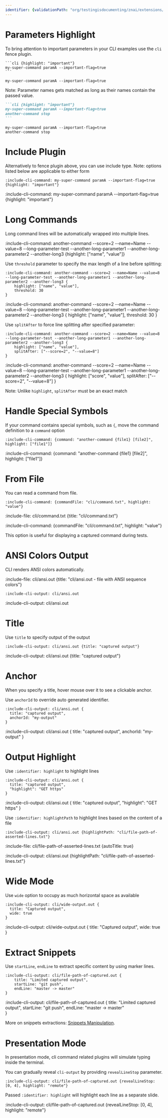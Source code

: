 ```yaml
---
identifier: {validationPath: "org/testingisdocumenting/znai/extensions/file/SnippetHighlightFeature.java"}
---
```


# Parameters Highlight

To bring attention to important parameters in your CLI examples use the `cli` fence plugin.

    ```cli {highlight: "important"}
    my-super-command paramA --important-flag=true 
    ```

```cli {highlight: "important"}
my-super-command paramA --important-flag=true 
```

Note: Parameter names gets matched as long as their names contain the passed value.

````markdown {title: "stacking multiple commands"} 
```cli {highlight: "important"}
my-super-command paramA --important-flag=true 
another-command stop  
```
````

```cli {highlight: "important"} 
my-super-command paramA --important-flag=true 
another-command stop  
```

# Include Plugin 

Alternatively to fence plugin above, you can use include type.
Note: options listed below are applicable to either form

    :include-cli-command: my-super-command paramA --important-flag=true {highlight: "important"}
    
:include-cli-command: my-super-command paramA --important-flag=true {highlight: "important"}

# Long Commands

Long command lines will be automatically wrapped into multiple lines.

:include-cli-command: another-command --score=2 --name=Name --value=8 --long-parameter-test --another-long-parameter1 --another-long-parameter2 --another-long3 {highlight: ["name", "value"]}

Use `threshold` parameter to specify the max length of a line before splitting:
 
```
:include-cli-command: another-command --score=2 --name=Name --value=8 --long-parameter-test --another-long-parameter1 --another-long-parameter2 --another-long3 {
    highlight: ["name", "value"], 
    threshold: 30
}
```

:include-cli-command: another-command --score=2 --name=Name --value=8 --long-parameter-test --another-long-parameter1 --another-long-parameter2 --another-long3 {
    highlight: ["name", "value"], 
    threshold: 30
}

Use `splitAfter` to force line splitting after specified parameter:

```
:include-cli-command: another-command --score=2 --name=Name --value=8 --long-parameter-test --another-long-parameter1 --another-long-parameter2 --another-long3 {
    highlight: ["name", "value"], 
    splitAfter: ["--score=2", "--value=8"]
}
```

:include-cli-command: another-command --score=2 --name=Name --value=8 --long-parameter-test --another-long-parameter1 --another-long-parameter2 --another-long3 {
    highlight: ["score", "value"], 
    splitAfter: ["--score=2", "--value=8"]
}

Note: Unlike `highlight`, `splitAfter` must be an exact match

# Handle Special Symbols

If your command contains special symbols, such as `{`, move the command definition to a `command` option

    :include-cli-command: {command: "another-command {file1} [file2]", highlight: ["file1"]}

:include-cli-command: {command: "another-command {file1} [file2]", highlight: ["file1"]}

# From File

You can read a command from file.

    :include-cli-command: {commandFile: "cli/command.txt", highlight: "value"}

:include-file: cli/command.txt {title: "cli/command.txt"}

:include-cli-command: {commandFile: "cli/command.txt", highlight: "value"}

This option is useful for displaying a captured command during tests. 

# ANSI Colors Output

CLI renders ANSI colors automatically.

:include-file: cli/ansi.out {title: "cli/ansi.out - file with ANSI sequence colors"}

    :include-cli-output: cli/ansi.out

:include-cli-output: cli/ansi.out

# Title

Use `title` to specify output of the output

    :include-cli-output: cli/ansi.out {title: "captured output"}

:include-cli-output: cli/ansi.out {title: "captured output"}

# Anchor

When you specify a title, hover mouse over it to see a clickable anchor.

Use `anchorId` to override auto generated identifier.

    :include-cli-output: cli/ansi.out {
      title: "captured output",
      anchorId: "my-output"
    }

:include-cli-output: cli/ansi.out {
  title: "captured output",
  anchorId: "my-output"
}

# Output Highlight

Use `:identifier: highlight` to highlight lines

    :include-cli-output: cli/ansi.out {
      title: "captured output",
      "highlight": "GET https"
    }

:include-cli-output: cli/ansi.out {
  title: "captured output",
  "highlight": "GET https"
}

Use `:identifier: highlightPath` to highlight lines based on the content of a file

    :include-cli-output: cli/ansi.out {highlightPath: "cli/file-path-of-asserted-lines.txt"}

:include-file: cli/file-path-of-asserted-lines.txt {autoTitle: true}

:include-cli-output: cli/ansi.out {highlightPath: "cli/file-path-of-asserted-lines.txt"}


# Wide Mode

Use `wide` option to occupy as much horizontal space as available

    :include-cli-output: cli/wide-output.out {
      title: "Captured output",
      wide: true
    }

:include-cli-output: cli/wide-output.out {
  title: "Captured output",
  wide: true
}

# Extract Snippets

Use `startLine`, `endLine` to extract specific content by using marker lines.

    :include-cli-output: cli/file-path-of-captured.out {
        title: "Limited captured output",
        startLine: "git push",
        endLine: "master -> master"    
    }
    
:include-cli-output: cli/file-path-of-captured.out {
    title: "Limited captured output",
    startLine: "git push",
    endLine: "master -> master"    
}

More on snippets extractions: [Snippets Manipulation](snippets/snippets-manipulation).

# Presentation Mode

In presentation mode, cli command related plugins will simulate typing inside the terminal.

You can gradually reveal `cli-output` by providing `revealLineStop` parameter.

    :include-cli-output: cli/file-path-of-captured.out {revealLineStop: [0, 4], highlight: "remote"}
    
Passed `:identifier: highlight` will highlight each line as a separate slide.

:include-cli-output: cli/file-path-of-captured.out {revealLineStop: [0, 4], highlight: "remote"}
